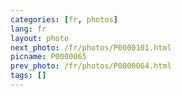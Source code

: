 ```yaml
---
categories: [fr, photos]
lang: fr
layout: photo
next_photo: /fr/photos/P0000101.html
picname: P0000065
prev_photo: /fr/photos/P0000064.html
tags: []
---
```

